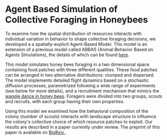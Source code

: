 # Agent Based Simulation of Collective Foraging in Honeybees

To examine how the spatial distribution of resources interacts with individual variation in behavior to shape collective foraging 
decisions, we developed a a spatially-explicit Agent-Based Model. This model is an extension of a previous model called ABBAS 
(Animal Behavior Based on Agents Simulations), the details of which can be found [here](https://github.com/thmosqueiro/ABBAS).

This model simulates honey bees foraging in a two dimensional space containing food patches with three different qualities. These 
food patches can be arranged in two alternative distributions: clumped and dispersed. The model implements detailed flight dynamics
based on a stochastic diffusion processes, parametrized following a wide range of experiments (see below for more details), and a
recruitment mechanism that mimics the [waggle dance in honey bees](https://en.wikipedia.org/wiki/Waggle_dance). Foragers were 
divided into two groups, scouts and recruits, with each group having their own properties.

Using this model we examined how the behavioral composition of the colony (number of scouts) interacts with landscape structure to
influence the colony's collective choice of which resource patches to exploit. Our results are described in a paper currently under
review. The preprint of this paper is available on [BioRxiv ](https://www.biorxiv.org/content/10.1101/817270v1).
